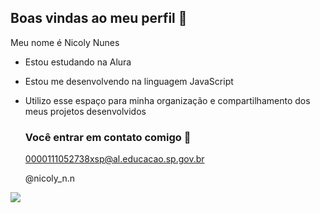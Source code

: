## Boas vindas ao meu perfil 💙

Meu nome é Nicoly Nunes

- Estou estudando na Alura
- Estou me desenvolvendo na linguagem JavaScript
- Utilizo esse espaço para minha organização e compartilhamento dos meus projetos desenvolvidos

  ### Você entrar em contato comigo 📧

  0000111052738xsp@al.educacao.sp.gov.br
  
  @nicoly_n.n 

![](https://media1.tenor.com/m/EEsGwHVPdFgAAAAC/dog-smirk-dog.gif)
